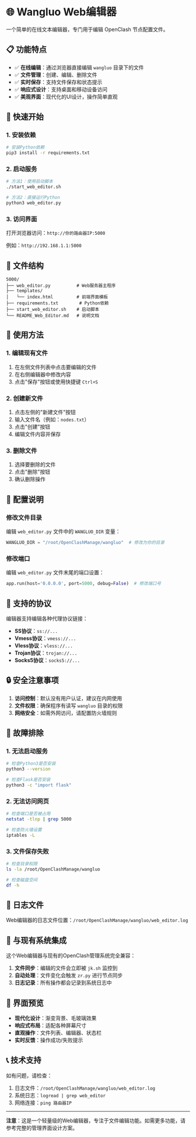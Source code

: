 # 🌐 Wangluo Web编辑器

一个简单的在线文本编辑器，专门用于编辑 OpenClash 节点配置文件。

## 📋 功能特点

- ✅ **在线编辑**：通过浏览器直接编辑 `wangluo` 目录下的文件
- ✅ **文件管理**：创建、编辑、删除文件
- ✅ **实时保存**：支持文件保存和状态提示
- ✅ **响应式设计**：支持桌面和移动设备访问
- ✅ **美观界面**：现代化的UI设计，操作简单直观

## 🚀 快速开始

### 1. 安装依赖

```bash
# 安装Python依赖
pip3 install -r requirements.txt
```

### 2. 启动服务

```bash
# 方法1：使用启动脚本
./start_web_editor.sh

# 方法2：直接运行Python
python3 web_editor.py
```

### 3. 访问界面

打开浏览器访问：`http://你的路由器IP:5000`

例如：`http://192.168.1.1:5000`

## 📁 文件结构

```
5000/
├── web_editor.py          # Web服务器主程序
├── templates/
│   └── index.html         # 前端界面模板
├── requirements.txt        # Python依赖
├── start_web_editor.sh    # 启动脚本
└── README_Web_Editor.md   # 说明文档
```

## 🎯 使用方法

### 1. 编辑现有文件
1. 在左侧文件列表中点击要编辑的文件
2. 在右侧编辑器中修改内容
3. 点击"保存"按钮或使用快捷键 `Ctrl+S`

### 2. 创建新文件
1. 点击左侧的"新建文件"按钮
2. 输入文件名（例如：`nodes.txt`）
3. 点击"创建"按钮
4. 编辑文件内容并保存

### 3. 删除文件
1. 选择要删除的文件
2. 点击"删除"按钮
3. 确认删除操作

## 🔧 配置说明

### 修改文件目录
编辑 `web_editor.py` 文件中的 `WANGLUO_DIR` 变量：

```python
WANGLUO_DIR = "/root/OpenClashManage/wangluo"  # 修改为你的目录
```

### 修改端口
编辑 `web_editor.py` 文件末尾的端口设置：

```python
app.run(host='0.0.0.0', port=5000, debug=False)  # 修改端口号
```

## 📱 支持的协议

编辑器支持编辑各种代理协议链接：

- **SS协议**：`ss://...`
- **Vmess协议**：`vmess://...`
- **Vless协议**：`vless://...`
- **Trojan协议**：`trojan://...`
- **Socks5协议**：`socks5://...`

## 🔒 安全注意事项

1. **访问控制**：默认没有用户认证，建议在内网使用
2. **文件权限**：确保程序有读写 `wangluo` 目录的权限
3. **网络安全**：如需外网访问，请配置防火墙规则

## 🐛 故障排除

### 1. 无法启动服务
```bash
# 检查Python3是否安装
python3 --version

# 检查Flask是否安装
python3 -c "import flask"
```

### 2. 无法访问网页
```bash
# 检查端口是否被占用
netstat -tlnp | grep 5000

# 检查防火墙设置
iptables -L
```

### 3. 文件保存失败
```bash
# 检查目录权限
ls -la /root/OpenClashManage/wangluo

# 检查磁盘空间
df -h
```

## 📝 日志文件

Web编辑器的日志文件位置：`/root/OpenClashManage/wangluo/web_editor.log`

## 🔄 与现有系统集成

这个Web编辑器与现有的OpenClash管理系统完全兼容：

1. **文件同步**：编辑的文件会立即被 `jk.sh` 监控到
2. **自动处理**：文件变化会触发 `zr.py` 进行节点同步
3. **日志记录**：所有操作都会记录到系统日志中

## 🎨 界面预览

- **现代化设计**：渐变背景、毛玻璃效果
- **响应式布局**：适配各种屏幕尺寸
- **直观操作**：文件列表、编辑器、状态栏
- **实时反馈**：操作成功/失败提示

## 📞 技术支持

如有问题，请检查：
1. 日志文件：`/root/OpenClashManage/wangluo/web_editor.log`
2. 系统日志：`logread | grep web_editor`
3. 网络连接：`ping 路由器IP`

---

**注意**：这是一个轻量级的Web编辑器，专注于文件编辑功能。如需更多功能，请参考完整的管理界面设计方案。 